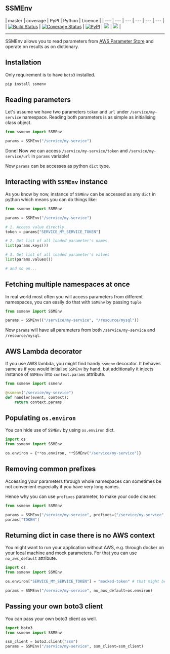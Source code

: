 SSMEnv
---
| master  | coverage | PyPI | Python | Licence |
| --- | --- | --- | --- | --- | --- |
| [![Build Status](https://travis-ci.org/whisller/ssmenv.svg?branch=master)](https://travis-ci.org/whisller/ssmenv) | [![Coverage Status](https://coveralls.io/repos/github/whisller/ssmenv/badge.svg?branch=develop)](https://coveralls.io/github/whisller/ssmenv?branch=develop) | [![PyPI](https://img.shields.io/pypi/v/ssmenv.svg)](https://pypi.org/project/ssmenv/) | ![](https://img.shields.io/pypi/pyversions/ssmenv.svg) | ![](https://img.shields.io/pypi/l/ssmenv.svg) |

---
SSMEnv allows you to read parameters from [AWS Parameter Store](https://docs.aws.amazon.com/systems-manager/latest/userguide/systems-manager-paramstore.html) and operate on results as on dictionary.

## Installation
Only requirement is to have `boto3` installed.
```bash
pip install ssmenv
```

## Reading parameters
Let's assume we have two parameters `token` and `url` under `/service/my-service` namespace.
Reading both parameters is as simple as initialising class object.
```python
from ssmenv import SSMEnv

params = SSMEnv("/service/my-service")
```

Done! Now we can access `/service/my-service/token` and `/service/my-service/url` in `params` variable!

Now `params` can be accesses as python `dict` type.

## Interacting with `SSMEnv` instance
As you know by now, instance of `SSMEnv` can be accessed as any `dict` in python which means you can do things like:
```python
from ssmenv import SSMEnv

params = SSMEnv("/service/my-service")

# 1. Access value directly
token = params["SERVICE_MY_SERVICE_TOKEN"]

# 2. Get list of all loaded parameter's names
list(params.keys())

# 3. Get list of all loaded parameter's values
list(params.values())

# and so on...
```

## Fetching multiple namespaces at once
In real world most often you will access parameters from different namespaces, you can easily do that with `SSMEnv`
by passing `tuple`
```python
from ssmenv import SSMEnv

params = SSMEnv(("/service/my-service", "/resource/mysql"))
```
Now `params` will have all parameters from both `/service/my-service` and `/resource/mysql`.

## AWS Lambda decorator
If you use AWS lambda, you might find handy `ssmenv` decorator. It behaves same as if you would initialise `SSMEnv` by hand, but additionally it injects instance of `SSMEnv` into `context.params` attribute.

```python
from ssmenv import ssmenv

@ssmenv("/service/my-service")
def handler(event, context):
    return context.params
```

## Populating `os.environ`
You can hide use of `SSMEnv` by using `os.environ` dict.
```python
import os
from ssmenv import SSMEnv

os.environ = {**os.environ, **SSMEnv("/service/my-service")}
```

## Removing common prefixes
Accessing your parameters through whole namespaces can sometimes be not convenient
especially if you have very long names.

Hence why you can use `prefixes` parameter, to make your code cleaner.

 ```python
from ssmenv import SSMEnv

params = SSMEnv("/service/my-service", prefixes=("/service/my-service",))
params["TOKEN"]
```

## Returning dict in case there is no AWS context
You might want to run your application without AWS, e.g. through docker on your local machine and mock parameters.
For that you can use `no_aws_default` attribute.

```python
import os
from ssmenv import SSMEnv

os.environ["SERVICE_MY_SERVICE_TOKEN"] = "mocked-token" # that might be set in docker-compose

params = SSMEnv("/service/my-service", no_aws_default=os.environ)
```

## Passing your own boto3 client
You can pass your own boto3 client as well.
```python
import boto3
from ssmenv import SSMEnv

ssm_client = boto3.client("ssm")
params = SSMEnv("/service/my-service", ssm_client=ssm_client)
```
